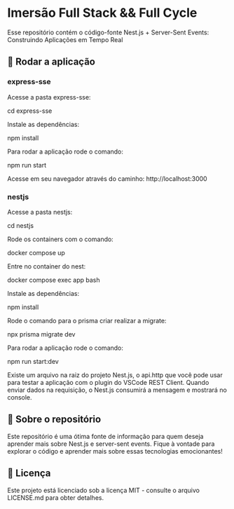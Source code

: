 
# Imersão Full Stack && Full Cycle

Esse repositório contém o código-fonte  Nest.js + Server-Sent Events: Construindo Aplicações em Tempo Real

## 🚀 Rodar a aplicação

### express-sse

Acesse a pasta express-sse:

cd express-sse

Instale as dependências:

npm install

Para rodar a aplicação rode o comando:

npm run start

Acesse em seu navegador através do caminho: http://localhost:3000

### nestjs

Acesse a pasta nestjs:

cd nestjs

Rode os containers com o comando:

docker compose up

Entre no container do nest:

docker compose exec app bash

Instale as dependências:

npm install

Rode o comando para o prisma criar realizar a migrate:

npx prisma migrate dev

Para rodar a aplicação rode o comando:

npm run start:dev

Existe um arquivo na raiz do projeto Nest.js, o api.http que você pode usar para testar a aplicação com o plugin do VSCode REST Client. Quando enviar dados na requisição, o Nest.js consumirá a mensagem e mostrará no console.

## 🎉 Sobre o repositório

Este repositório é uma ótima fonte de informação para quem deseja aprender mais sobre Nest.js e server-sent events. Fique à vontade para explorar o código e aprender mais sobre essas tecnologias emocionantes!

## 📝 Licença

Este projeto está licenciado sob a licença MIT - consulte o arquivo LICENSE.md para obter detalhes.
